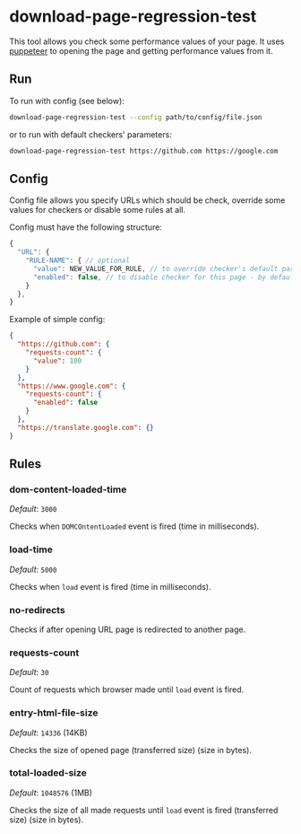 # download-page-regression-test

This tool allows you check some performance values of your page.
It uses [puppeteer](https://github.com/GoogleChrome/puppeteer) to opening the page and getting performance values from it.

## Run

To run with config (see below):

```bash
download-page-regression-test --config path/to/config/file.json
```

or to run with default checkers' parameters:

```bash
download-page-regression-test https://github.com https://google.com
```

## Config

Config file allows you specify URLs which should be check, override some values for checkers or disable some rules at all.

Config must have the following structure:

```javascript
{
  "URL": {
    "RULE-NAME": { // optional
      "value": NEW_VALUE_FOR_RULE, // to override checker's default parameter
      "enabled": false, // to disable checker for this page - by default all checkers are enabled
    }
  },
}
```

Example of simple config:

```json
{
  "https://github.com": {
    "requests-count": {
      "value": 100
    }
  },
  "https://www.google.com": {
    "requests-count": {
      "enabled": false
    }
  },
  "https://translate.google.com": {}
}
```

## Rules

### dom-content-loaded-time

*Default*: `3000`

Checks when `DOMCOntentLoaded` event is fired (time in milliseconds).

### load-time

*Default*: `5000`

Checks when `load` event is fired (time in milliseconds).

### no-redirects

Checks if after opening URL page is redirected to another page.

### requests-count

*Default*: `30`

Count of requests which browser made until `load` event is fired.

### entry-html-file-size

*Default*: `14336` (14KB)

Checks the size of opened page (transferred size) (size in bytes).


### total-loaded-size

*Default*: `1048576` (1MB)

Checks the size of all made requests until `load` event is fired (transferred size) (size in bytes).
